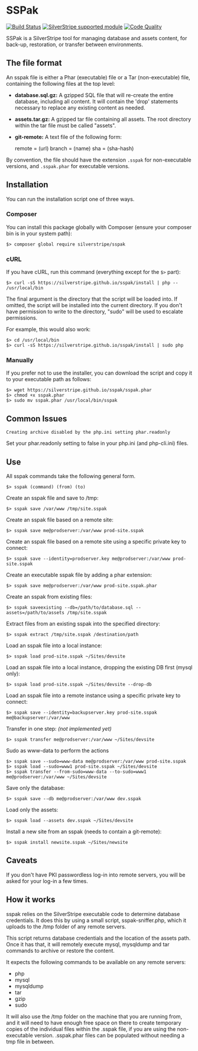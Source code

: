 # SSPak

[![Build Status](http://img.shields.io/travis/silverstripe/sspak.svg?style=flat-square)](https://travis-ci.org/silverstripe/sspak)
[![SilverStripe supported module](https://img.shields.io/badge/silverstripe-supported-0071C4.svg)](https://www.silverstripe.org/software/addons/silverstripe-commercially-supported-module-list/)
[![Code Quality](http://img.shields.io/scrutinizer/g/silverstripe/sspak.svg?style=flat-square)](https://scrutinizer-ci.com/g/silverstripe/sspak)

SSPak is a SilverStripe tool for managing database and assets content, for back-up, restoration, or transfer between
environments.

## The file format

An sspak file is either a Phar (executable) file or a Tar (non-executable) file, containing the following files at the top level:

 * **database.sql.gz:** A gzipped SQL file that will re-create the entire database, including all content.  It will contain the 'drop' statements necessary to replace any existing content as needed.
 * **assets.tar.gz:** A gzipped tar file containing all assets.  The root directory within the tar file must be called "assets".
 * **git-remote:** A text file of the following form:

	remote = (url)
	branch = (name)
	sha = (sha-hash)

By convention, the file should have the extension `.sspak` for non-executable versions, and `.sspak.phar` for executable versions.

## Installation

You can run the installation script one of three ways.

### Composer

You can install this package globally with Composer (ensure your composer bin is in your system path):

    $> composer global require silverstripe/sspak

### cURL

If you have cURL, run this command (everything except for the `$>` part):

	$> curl -sS https://silverstripe.github.io/sspak/install | php -- /usr/local/bin

The final argument is the directory that the script will be loaded into.  If omitted, the script will be installed into the current directory.  If you don't have permission to write to the directory, "sudo" will be used to escalate permissions.

For example, this would also work:

	$> cd /usr/local/bin
	$> curl -sS https://silverstripe.github.io/sspak/install | sudo php

### Manually

If you prefer not to use the installer, you can download the script and copy it to your executable path as follows:

	$> wget https://silverstripe.github.io/sspak/sspak.phar
	$> chmod +x sspak.phar
	$> sudo mv sspak.phar /usr/local/bin/sspak


## Common Issues

	Creating archive disabled by the php.ini setting phar.readonly

Set your phar.readonly setting to false in your php.ini (and php-cli.ini) files.


##  Use

All sspak commands take the following general form.

	$> sspak (command) (from) (to)

Create an sspak file and save to /tmp:

	$> sspak save /var/www /tmp/site.sspak

Create an sspak file based on a remote site:

	$> sspak save me@prodserver:/var/www prod-site.sspak

Create an sspak file based on a remote site using a specific private key to connect:

	$> sspak save --identity=prodserver.key me@prodserver:/var/www prod-site.sspak

Create an executable sspak file by adding a phar extension:

	$> sspak save me@prodserver:/var/www prod-site.sspak.phar

Create an sspak from existing files:

	$> sspak saveexisting --db=/path/to/database.sql --assets=/path/to/assets /tmp/site.sspak

Extract files from an existing sspak into the specified directory:

	$> sspak extract /tmp/site.sspak /destination/path

Load an sspak file into a local instance:

	$> sspak load prod-site.sspak ~/Sites/devsite

Load an sspak file into a local instance, dropping the existing DB first (mysql only):

	$> sspak load prod-site.sspak ~/Sites/devsite --drop-db

Load an sspak file into a remote instance using a specific private key to connect:

	$> sspak save --identity=backupserver.key prod-site.sspak me@backupserver:/var/www

Transfer in one step: *(not implemented yet)*

	$> sspak transfer me@prodserver:/var/www ~/Sites/devsite

Sudo as www-data to perform the actions

	$> sspak save --sudo=www-data me@prodserver:/var/www prod-site.sspak
	$> sspak load --sudo=www1 prod-site.sspak ~/Sites/devsite
	$> sspak transfer --from-sudo=www-data --to-sudo=www1 me@prodserver:/var/www ~/Sites/devsite

Save only the database:

	$> sspak save --db me@prodserver:/var/www dev.sspak

Load only the assets:

	$> sspak load --assets dev.sspak ~/Sites/devsite

Install a new site from an sspak (needs to contain a git-remote):

	$> sspak install newsite.sspak ~/Sites/newsite

## Caveats

If you don't have PKI passwordless log-in into remote servers, you will be asked for your log-in a few times.

## How it works

sspak relies on the SilverStripe executable code to determine database credentials.  It does this by using a small script, sspak-sniffer.php, which it uploads to the /tmp folder of any remote servers.

This script returns database credentials and the location of the assets path.  Once it has that, it will remotely execute mysql, mysqldump and tar commands to archive or restore the content.

It expects the following commands to be available on any remote servers:

 * php
 * mysql
 * mysqldump
 * tar
 * gzip
 * sudo

It will also use the /tmp folder on the machine that you are running from, and it will need to have enough free space on there to create temporary copies of the individual files within the .sspak file, if you are using the non-executable version.  .sspak.phar files can be populated without needing a tmp file in between.

